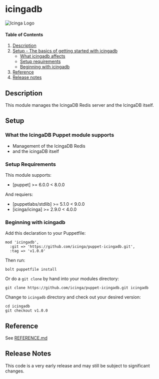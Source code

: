 # icingadb

![Icinga Logo](https://www.icinga.com/wp-content/uploads/2014/06/icinga_logo.png)

#### Table of Contents

1. [Description](#description)
2. [Setup - The basics of getting started with icingadb](#setup)
    * [What icingadb affects](#what-icingadb-affects)
    * [Setup requirements](#setup-requirements)
    * [Beginning with icingadb](#beginning-with-icingadb)
4. [Reference](#reference)
5. [Release notes](#release-notes)

## Description

This module manages the IcingaDB Redis server and the IcingaDB itself.

## Setup

### What the IcingaDB Puppet module supports

* Management of the IcingaDB Redis
* and the icingaDB itself

### Setup Requirements

This module supports:

* [puppet] >= 6.0.0 < 8.0.0

And requiers:

* [puppetlabs/stdlib] >= 5.1.0 < 9.0.0
* [icinga/icinga] >= 2.9.0 < 4.0.0

### Beginning with icingadb

Add this declaration to your Puppetfile:
```
mod 'icingadb',
  :git => 'https://github.com/icinga/puppet-icingadb.git',
  :tag => 'v1.0.0'
```
Then run:
```
bolt puppetfile install
```

Or do a `git clone` by hand into your modules directory:
```
git clone https://github.com/icinga/puppet-icingadb.git icingadb
```
Change to `icingadb` directory and check out your desired version:
```
cd icingadb
git checkout v1.0.0
```

## Reference

See [REFERENCE.md](https://github.com/Icinga/puppet-icingadb/blob/master/REFERENCE.md)

## Release Notes

This code is a very early release and may still be subject to significant changes.
